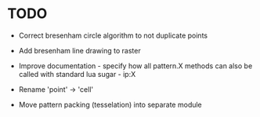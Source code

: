 # TODO

- Correct bresenham circle algorithm to not duplicate points 
- Add bresenham line drawing to raster
- Improve documentation - specify how all pattern.X methods can also be
  called with standard lua sugar - ip:X
  
- Rename 'point' -> 'cell'
- Move pattern packing (tesselation) into separate module
